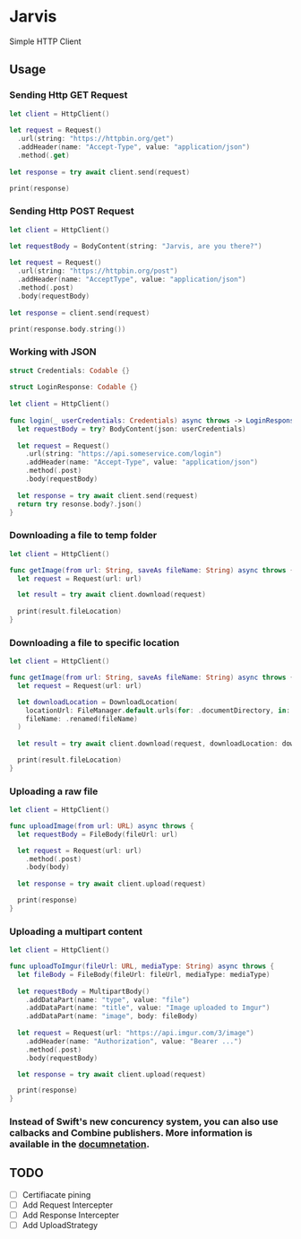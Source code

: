 # Jarvis

Simple HTTP Client

## Usage

### Sending Http GET Request

```swift
let client = HttpClient()
            
let request = Request()
  .url(string: "https://httpbin.org/get")
  .addHeader(name: "Accept-Type", value: "application/json")
  .method(.get)
        
let response = try await client.send(request)

print(response)
```

### Sending Http POST Request

```swift
let client = HttpClient()

let requestBody = BodyContent(string: "Jarvis, are you there?")
            
let request = Request()
  .url(string: "https://httpbin.org/post")
  .addHeader(name: "AcceptType", value: "application/json") 
  .method(.post)
  .body(requestBody)
        
let response = client.send(request)

print(response.body.string())
```

### Working with JSON
```swift
struct Credentials: Codable {}
 
struct LoginResponse: Codable {}
 
let client = HttpClient()
 
func login(_ userCredentials: Credentials) async throws -> LoginResponse? {
  let requestBody = try? BodyContent(json: userCredentials)
     
  let request = Request()
    .url(string: "https://api.someservice.com/login")
    .addHeader(name: "Accept-Type", value: "application/json")
    .method(.post)
    .body(requestBody)
     
  let response = try await client.send(request)
  return try resonse.body?.json()
}
```

### Downloading a file to temp folder
```swift
let client = HttpClient()

func getImage(from url: String, saveAs fileName: String) async throws {
  let request = Request(url: url)

  let result = try await client.download(request)
  
  print(result.fileLocation)
}
```

### Downloading a file to specific location
```swift
let client = HttpClient()

func getImage(from url: String, saveAs fileName: String) async throws {
  let request = Request(url: url)

  let downloadLocation = DownloadLocation(
    locationUrl: FileManager.default.urls(for: .documentDirectory, in: .userDomainMask).first,
    fileName: .renamed(fileName)
  )
     
  let result = try await client.download(request, downloadLocation: downloadLocation)

  print(result.fileLocation)
}
```

### Uploading a raw file
```swift
let client = HttpClient()

func uploadImage(from url: URL) async throws {
  let requestBody = FileBody(fileUrl: url)

  let request = Request(url: url)
    .method(.post)
    .body(body)
     
  let response = try await client.upload(request)

  print(response)
}
```

### Uploading a multipart content
```swift
let client = HttpClient()

func uploadToImgur(fileUrl: URL, mediaType: String) async throws {
  let fileBody = FileBody(fileUrl: fileUrl, mediaType: mediaType)
     
  let requestBody = MultipartBody()
    .addDataPart(name: "type", value: "file")
    .addDataPart(name: "title", value: "Image uploaded to Imgur")
    .addDataPart(name: "image", body: fileBody)
     
  let request = Request(url: "https://api.imgur.com/3/image")
    .addHeader(name: "Authorization", value: "Bearer ...")
    .method(.post)
    .body(requestBody)

  let response = try await client.upload(request)

  print(response)
}
```

### Instead of Swift's new concurency system, you can also use calbacks and Combine publishers. More information is available in the [documnetation](Docs/Usage.md).

## TODO
- [ ] Certifiacate pining
- [ ] Add Request Intercepter
- [ ] Add Response Intercepter
- [ ] Add UploadStrategy

